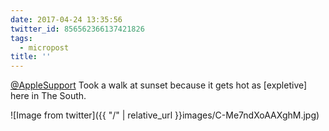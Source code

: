 ```yaml
---
date: 2017-04-24 13:35:56
twitter_id: 856562366137421826
tags:
  - micropost
title: ''
---
```


[@AppleSupport](https://twitter.com/AppleSupport) Took a walk at sunset because it gets hot as [expletive] here in The South.

![Image from twitter]({{ "/" | relative_url  }}images/C-Me7ndXoAAXghM.jpg)
